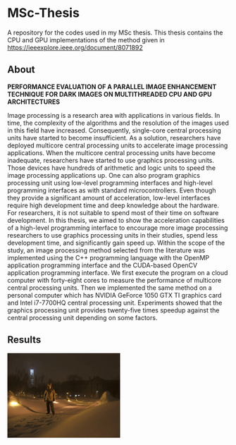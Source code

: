# MSc-Thesis
A repository for the codes used in my MSc thesis.
This thesis contains the CPU and GPU implementations of the method given in https://ieeexplore.ieee.org/document/8071892

## About 
**PERFORMANCE EVALUATION OF A PARALLEL IMAGE ENHANCEMENT TECHNIQUE FOR DARK IMAGES ON MULTITHREADED CPU AND GPU ARCHITECTURES** <br/>

Image processing is a research area with applications in various fields. In time, the complexity of the algorithms and the resolution of the images used in this field have increased. Consequently, single-core central processing units have started to become insufficient. As a solution, researchers have deployed multicore central processing units to accelerate image processing applications. When the multicore central processing units have become inadequate, researchers have started to use graphics processing units. Those devices have hundreds of arithmetic and logic units to speed the image processing applications up. One can also program graphics processing unit using low-level programming interfaces and high-level programming interfaces as with standard microcontrollers. Even though they provide a significant amount of acceleration, low-level interfaces require high development time and deep knowledge about the hardware. For researchers, it is not suitable to spend most of their time on software development. In this thesis, we aimed to show the acceleration capabilities of a high-level programming interface to encourage more image processing researchers to use graphics processing units in their studies, spend less development time, and significantly gain speed up. Within the scope of the study, an image processing method selected from the literature was implemented using the C++ programming language with the OpenMP application programming interface and the CUDA-based OpenCV application programming interface. We first execute the program on a cloud computer with forty-eight cores to measure the performance of multicore central processing units. Then we implemented the same method on a personal computer which has NVIDIA GeForce 1050 GTX TI graphics card and Intel i7-7700HQ central processing unit. Experiments showed that the graphics processing unit provides twenty-five times speedup against the central processing unit depending on some factors.

## Results
![alt text](https://raw.githubusercontent.com/batuhanhangun/MSc-Thesis/main/results.gif)
